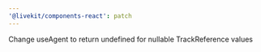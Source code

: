 ```yaml
---
'@livekit/components-react': patch
---
```


Change useAgent to return undefined for nullable TrackReference values
